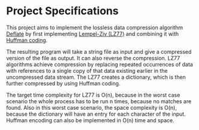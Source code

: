 # Project Specifications

This project aims to implement the lossless data compression algorithm [Deflate](https://en.wikipedia.org/wiki/DEFLATE) by first implementing [Lempel-Ziv (LZ77)](https://en.wikipedia.org/wiki/LZ77_and_LZ78) and combining it with [Huffman coding](https://en.wikipedia.org/wiki/Huffman_coding).

The resulting program will take a string file as input and give a compressed version of the file as output. It can also reverse the compression. LZ77 algorithms achieve compression by replacing repeated occurrences of data with references to a single copy of that data existing earlier in the uncompressed data stream. The LZ77 creates a dictionary, which is then further compressed by using Huffman coding.

The target time complexity for LZ77 is O(n), because in the worst case scenario the whole process has to be run n times, because no matches are found. Also in this worst case scenario, the space complexity is O(n), because the dictionary will have an entry for each character of the input. Huffman encoding can also be implemented in O(n) time and space.
